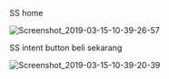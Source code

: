 SS home

![Screenshot_2019-03-15-10-39-26-57](https://user-images.githubusercontent.com/43516183/54407178-5f45c400-470f-11e9-9733-e42257b694b7.png)

SS intent button beli sekarang

![Screenshot_2019-03-15-10-39-20-39](https://user-images.githubusercontent.com/43516183/54407176-5ead2d80-470f-11e9-9841-15b71af64cf8.png)
